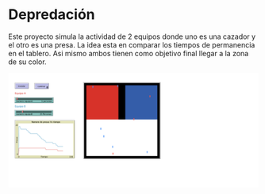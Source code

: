 # Depredación

Este proyecto simula la actividad de 2 equipos donde uno es una cazador y el otro es una presa. La idea esta en comparar los tiempos de permanencia en el tablero. Asi mismo ambos tienen como objetivo final llegar a la zona de su color.

![alt text](https://raw.githubusercontent.com/developerfab/netlogo/master/depredacion/depredacion1%20interface.png)
